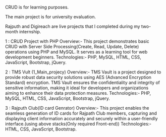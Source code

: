 CRUD is for learning purposes.

The main project is for university evaluation.

Rajputh and Digireach are live projects that I completed during my two-month internship.

1 : CRUD Project with PHP
Overview:- This project demonstrates basic CRUD with Server Side Processing(Create, Read, Update, Delete) operations using PHP and MySQL. It serves as a learning tool for web development beginners.
Technologies:- PHP, MySQL, HTML, CSS, JavaScript, Bootstrap, jQuery.

2 : TMS Vult (1_Main_projecy)
Overview:- TMS Vault is a project designed to provide robust data security solutions using AES (Advanced Encryption Standard) encryption. TMS Vault ensures the confidentiality and integrity of sensitive   information, making it ideal for developers and organizations aiming to enhance their data protection measures.
Technologies:- PHP, MySQL, HTML, CSS, JavaScript, Bootstrap, jQuery.

3 : Rajputh Club(ID card Genrator)
Overview:-  This project enables the seamless generation of ID cards for Rajpath Club members, capturing and displaying client information accurately and securely within a user-friendly interface.(using above stacks(Only required Front-end))
Technologies:- HTML, CSS, JavaScript, Bootstrap.



